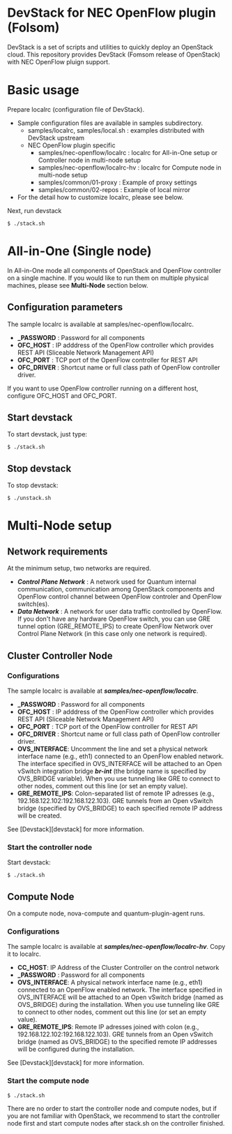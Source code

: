 DevStack for NEC OpenFlow plugin (Folsom)
=========================================

DevStack is a set of scripts and utilities to quickly deploy an OpenStack cloud.
This repository provides DevStack (Fomsom release of OpenStack) with NEC OpenFlow pluign support.

# Basic usage

Prepare localrc (configuration file of DevStack).
* Sample configuration files are available in samples subdirectory.
  * samples/localrc, samples/local.sh : examples distributed with DevStack upstream
  * NEC OpenFlow plugin specific
    * samples/nec-openflow/localrc : localrc for All-in-One setup or Controller node in multi-node setup
    * samples/nec-openflow/localrc-hv : localrc for Compute node in multi-node setup
    * samples/common/01-proxy : Example of proxy settings
    * samples/common/02-repos : Example of local mirror
* For the detail how to customize localrc, please see below.

Next, run devstack

    $ ./stack.sh

# All-in-One (Single node)

In All-in-One mode all components of OpenStack and OpenFlow controller on a single machine.
If you would like to run them on multiple physical machines, please see **Multi-Node** section below.

## Configuration parameters

The sample localrc is available at samples/nec-openflow/localrc.

* **_PASSWORD** : Password for all components
* **OFC_HOST** : IP adddress of the OpenFlow controller which provides REST API (Sliceable Network Management API)
* **OFC_PORT** : TCP port of the OpenFlow controller for REST API
* **OFC_DRIVER** : Shortcut name or full class path of OpenFlow controller driver.

If you want to use OpenFlow controller running on a different host, configure OFC_HOST and OFC_PORT.

## Start devstack

To start devstack, just type:

    $ ./stack.sh

## Stop devstack

To stop devstack:

    $ ./unstack.sh

# Multi-Node setup

## Network requirements

At the minimum setup, two networks are required.

* ***Control Plane Network*** :
  A network used for Quantum internal communication, communication among
  OpenStack components and OpenFlow control channel between OpenFlow controler and OpenFlow switch(es).
* ***Data Network*** : A network for user data traffic controlled by OpenFlow. If you don't have
  any hardware OpenFlow switch, you can use GRE tunnel option (GRE_REMOTE_IPS) to create OpenFlow Network
  over Control Plane Network (in this case only one network is required).

## Cluster Controller Node

### Configurations

The sample localrc is available at ***samples/nec-openflow/localrc***.

* **_PASSWORD** : Password for all components
* **OFC_HOST** : IP adddress of the OpenFlow controller which provides REST API (Sliceable Network Management API)
* **OFC_PORT** : TCP port of the OpenFlow controller for REST API
* **OFC_DRIVER** : Shortcut name or full class path of OpenFlow controller driver.
* **OVS_INTERFACE**: Uncomment the line and set a physical network interface name
  (e.g., eth1) connected to an OpenFlow enabled network.
  The interface specified in OVS_INTERFACE will be attached to an Open vSwitch integration bridge ***br-int***
  (the bridge name is specified by OVS_BRIDGE variable). When you use tunneling like GRE
  to connect to other nodes, comment out this line (or set an empty value).
* **GRE_REMOTE_IPS**: Colon-separated list of remote IP adresses (e.g., 192.168.122.102:192.168.122.103).
  GRE tunnels from an Open vSwitch bridge (specified by OVS_BRIDGE) to each specified remote IP address
  will be created.

See [Devstack][devstack] for more information.

### Start the controller node

Start devstack:

    $ ./stack.sh

## Compute Node

On a compute node, nova-compute and quantum-plugin-agent runs.

### Configurations

The sample localrc is available at ***samples/nec-openflow/localrc-hv***. Copy it to localrc.

* **CC_HOST**: IP Address of the Cluster Controller on the control network
* **_PASSWORD** : Password for all components
* **OVS_INTERFACE**: A physical network interface name
  (e.g., eth1) connected to an OpenFlow enabled network.
  The interface specified in OVS_INTERFACE will be attached to an Open vSwitch bridge
  (named as OVS_BRIDGE) during the installation. When you use tunneling like GRE
  to connect to other nodes, comment out this line (or set an empty value).
* **GRE_REMOTE_IPS**: Remote IP adresses joined with colon
  (e.g., 192.168.122.102:192.168.122.103).
  GRE tunnels from an Open vSwitch bridge (named as OVS_BRIDGE) to
  the specified remote IP addresses will be configured during the installation.

See [Devstack][devstack] for more information.

### Start the compute node

    $ ./stack.sh

There are no order to start the controller node and compute nodes, but if you are not familiar with OpenStack,
we recommend to start the controller node first and start compute nodes after stack.sh on the controller finished.
